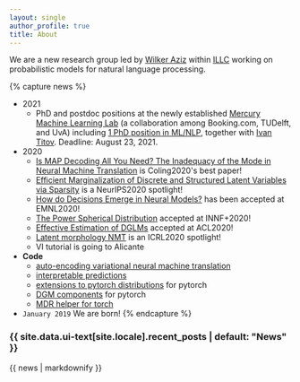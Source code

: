 ```yaml
---
layout: single
author_profile: true
title: About
---
```


We are a new research group led by [Wilker Aziz](http://wilkeraziz.github.io) within [ILLC](http://www.illc.uva.nl) working on probabilistic models for natural language processing. 




{% capture news %}
* 2021
   * PhD and postdoc positions at the newly established [Mercury Machine Learning Lab](https://icai.ai/mercury-machine-learning-lab/) (a collaboration among Booking.com, TUDelft, and UvA) including [1 PhD position in ML/NLP](https://www.uva.nl/en/content/vacancies/2021/07/21-579-phd-4-and-postdoc-1-position-in-machine-learning.html?origin=FpX8Wqb2Sua7FLtTRS6KDw&cb), together with [Ivan Titov](http://ivan-titov.org). Deadline: August 23, 2021.
* 2020
    * [Is MAP Decoding All You Need? The Inadequacy of the Mode in Neural Machine Translation](https://www.aclweb.org/anthology/2020.coling-main.398/) is Coling2020's best paper!
    * [Efficient Marginalization of Discrete and Structured Latent Variables via Sparsity](https://papers.nips.cc/paper/2020/hash/887caadc3642e304ede659b734f79b00-Abstract.html) is a NeurIPS2020 spotlight!
    * [How do Decisions Emerge in Neural Models?](https://www.aclweb.org/anthology/2020.emnlp-main.262/) has been accepted at EMNL2020!
    * [The Power Spherical Distribution](https://arxiv.org/pdf/2006.04437.pdf) accepted at INNF+2020!
    * [Effective Estimation of DGLMs](https://www.aclweb.org/anthology/2020.acl-main.646.pdf) accepted at ACL2020!
    * [Latent morphology NMT](https://openreview.net/forum?id=BJxSI1SKDH) is an ICRL2020 spotlight!
    * VI tutorial is going to Alicante
* **Code** 
    * [auto-encoding variational neural machine translation](https://github.com/Roxot/AEVNMT.pt)
    * [interpretable predictions](https://github.com/bastings/interpretable_predictions)
    * [extensions to pytorch distributions](https://github.com/probabll/dists.pt) for pytorch
    * [DGM components](https://github.com/probabll/dgm.pt) for pytorch
    * [MDR helper for torch](https://github.com/EelcovdW/pytorch-constrained-opt)
* `January 2019` We are born!
{% endcapture %}

<h3 class="archive__subtitle">{{ site.data.ui-text[site.locale].recent_posts | default: "News" }}</h3>
<div class="notice--info">{{ news | markdownify }}</div>
